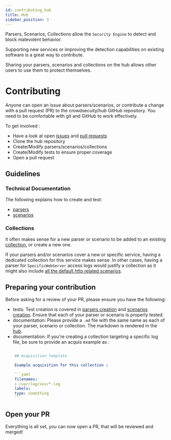```yaml
---
id: contributing_hub
title: Hub
sidebar_position: 3
---
```


Parsers, Scenarios, Collections allow the `Security Engine` to detect and block malevolent behavior.

Supporting new services or improving the detection capabilities on existing software is a great way to contribute.

Sharing your parsers, scenarios and collections on the hub allows other users to use them to protect themselves.

# Contributing

Anyone can open an issue about parsers/scenarios, or contribute a change with a pull request (PR) to the crowdsecuity/hub GitHub repository. You need to be comfortable with git and GitHub to work effectively.

To get involved :

- Have a look at open [issues](https://github.com/crowdsecurity/hub/issues) and [pull requests](https://github.com/crowdsecurity/hub/pulls)
- Clone the hub repository
- Create/Modify parsers/scenarios/collections
- Create/Modify tests to ensure proper coverage
- Open a pull request

## Guidelines

### Technical Documentation

The following explains how to create and test:

- [parsers](/docs/parsers/create/)
- [scenarios](/docs/scenarios/create/)

### Collections

It often makes sense for a new parser or scenario to be added to an existing [collection](/docs/collections/format), or create a new one.

If your parsers and/or scenarios cover a new or specific service, having a dedicated collection for this service makes sense.
In other cases, having a parser for `SpecificWebServer` access logs would justify a collection as it might also include [all the default http related scenarios](https://hub.crowdsec.net/author/crowdsecurity/collections/base-http-scenarios).

## Preparing your contribution

Before asking for a review of your PR, please ensure you have the following:

- tests: Test creation is covered in [parsers creation](/docs/parsers/create/) and [scenarios creation](/docs/scenarios/create/). Ensure that each of your parser or scenario is properly tested.
- documentation: Please provide a `.md` file with the same name as each of your parser, scenario or collection. The markdown is rendered in the [hub](https://hub.crowdsec.net).
- documentation: If you're creating a collection targeting a specific log file, be sure to provide an acquis example as :


```yaml

    ## Acquisition template

    Example acquisition for this collection :

    ```yaml
    filenames:
    - /var/log/xxx/*.log
    labels:
    type: something
    ```
```

## Open your PR

Everything is all set, you can now open a PR, that will be reviewed and merged!
